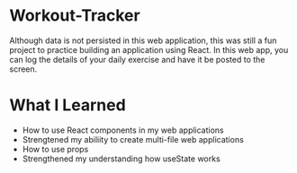 # Workout-Tracker

Although data is not persisted in this web application, this was still a fun project to practice building an application using React. In this web app, you can log the details of your daily exercise and have it be posted to the screen.

# What I Learned

- How to use React components in my web applications
- Strengtened my abiliity to create multi-file web applications
- How to use props
- Strengthened my understanding how useState works
